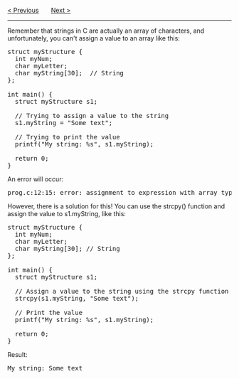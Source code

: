 <a href="/Structures/Access.md">&lt; Previous</a>
&nbsp;&nbsp;&nbsp;&nbsp;&nbsp;
<a href="/Structures/Simpler-Syntax.md">Next &gt;</a>
<hr>
Remember that strings in C are actually an array of characters, and unfortunately, you can't assign a value to an array like this:
<pre>
struct myStructure {
  int myNum;
  char myLetter;
  char myString[30];  // String
};<br>
int main() {
  struct myStructure s1;<br>
  // Trying to assign a value to the string
  s1.myString = "Some text";<br>
  // Trying to print the value
  printf("My string: %s", s1.myString);<br>
  return 0;
}
</pre>
An error will occur:
<pre>prog.c:12:15: error: assignment to expression with array type</pre>
However, there is a solution for this! You can use the strcpy() function and assign the value to s1.myString, like this:
<pre>
struct myStructure {
  int myNum;
  char myLetter;
  char myString[30]; // String
};<br>
int main() {
  struct myStructure s1;<br>
  // Assign a value to the string using the strcpy function
  strcpy(s1.myString, "Some text");<br>
  // Print the value
  printf("My string: %s", s1.myString);<br>
  return 0;
}
</pre>
Result:
<pre>My string: Some text</pre>
